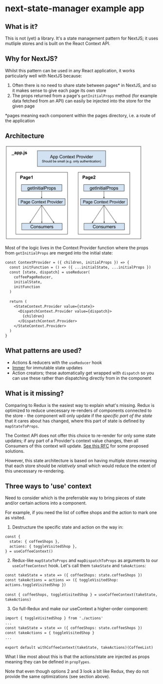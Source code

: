 # next-state-manager example app

## What is it?

This is not (yet) a library. It's a state management pattern for NextJS; it uses mutliple stores and is built on the React Context API.

## Why for NextJS?

Whilst this pattern can be used in any React application, it works particularly well with NextJS because:

1. Often there is no need to share state between pages\* in NextJS, and so it makes sense to give each page its own store
2. The props returned from a page's `getInitialProps` method (for example data fetched from an API) can easily be injected into the store for the given page

\*pages meaning each component within the pages directory, i.e. a route of the application

## Architecture

<img width="450" alt="portfolio_view" src="./next-state-image.png">

Most of the logic lives in the Context Provider function where the props from `getInitialProps` are merged into the initial state:

```
const ContextProvider = ({ children, initialProps }) => {
  const initFunction = () => ({ ...initialState, ...initialProps })
  const [state, dispatch] = useReducer(
    coffeePageReducer,
    initialState,
    initFunction
  )

  return (
    <StateContext.Provider value={state}>
      <DispatchContext.Provider value={dispatch}>
        {children}
      </DispatchContext.Provider>
    </StateContext.Provider>
  )
}
```

## What patterns are used?

- Actions & reducers with the `useReducer` hook
- [Immer](https://github.com/immerjs/immer) for immutable state updates
- Action creators; these automatically get wrapped with `dispatch` so you can use these rather than dispatching directly from in the component

## What is it missing?

Comparing to Redux is the easiest way to explain what's missing. Redux is optimized to reduce unecessary re-renders of components connected to the store - the component will only update if the _specific part of the state_ that it cares about has changed, where this part of state is defined by `mapStateToProps`.

The Context API does not offer this choice to re-render for only some state updates; if any part of a Provider's context value changes, then all Consumers of this context will update. [See this RFC](https://github.com/reactjs/rfcs/pull/119) for some proposed solutions.

However, this state architecture is based on having multiple stores meaning that each store should be _relatively_ small which would reduce the extent of this unecessary re-rendering.

## Three ways to 'use' context

Need to consider which is the preferrable way to bring pieces of state and/or certain actions into a component.

For example, if you need the list of coffee shops and the action to mark one as visited.

1. Destructure the specific state and action on the way in:

```
const {
  state: { coffeeShops },
  actions: { toggleVisitedShop },
} = useCoffeeContext()
```

2. Redux-like `mapStateToProps` and `mapDispatchToProps` as arguments to our `useCoffeeContext` hook. Let's call them `takeState` and `takeActions`:

```
const takeState = state => ({ coffeeShops: state.coffeeShops })
const takeActions = actions => ({ toggleVisitedShop: actions.toggleVisitedShop })

const { coffeeShops, toggleVisitedShop } = useCoffeeContext(takeState, takeActions)
```

3. Go full-Redux and make our useContext a higher-order component:

```
import { toggleVisitedShop } from './actions'
...
const takeState = state => ({ coffeeShops: state.coffeeShops })
const takeActions = { toggleVisitedShop }
...

export default withCoffeeContext(takeState, takeActions)(CoffeeList)
```

What I like most about this is that the actions/state are injected as props meaning they can be defined in `propTypes`.

Note that even though options 2 and 3 look a bit like Redux, they do not provide the same optimizations (see section above).
